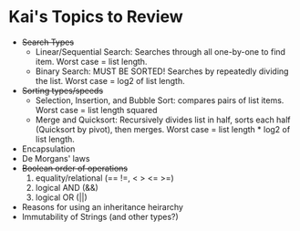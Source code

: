 # Kai's Topics to Review

  - ~~Search Types~~
      - Linear/Sequential Search: Searches through all one-by-one to find item. Worst case = list length.
      - Binary Search: MUST BE SORTED! Searches by repeatedly dividing the list. Worst case = log2 of list length. 
  - ~~Sorting types/speeds~~
      - Selection, Insertion, and Bubble Sort: compares pairs of list items. Worst case = list length squared
      - Merge and Quicksort: Recursively divides list in half, sorts each half (Quicksort by pivot), then merges. Worst case = list length * log2 of list length.
  - Encapsulation
  - De Morgans' laws
  - ~~Boolean order of operations~~
     1. equality/relational (== !=, < > <= >=)
     2. logical AND (&&)
     3. logical OR (||)
  - Reasons for using an inheritance heirarchy
  - Immutability of Strings (and other types?)